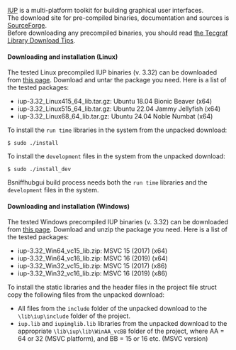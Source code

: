 [IUP](http://webserver2.tecgraf.puc-rio.br/iup/) is a multi-platform toolkit for building graphical user interfaces.<BR>
The download site for pre-compiled binaries, documentation and sources is [SourceForge](http://sourceforge.net/projects/iup/files/).<BR>
Before downloading any precompiled binaries, you should read [the Tecgraf Library Download Tips](http://webserver2.tecgraf.puc-rio.br/iup/en/download_tips.html).

#### Downloading and installation (Linux)

The tested Linux precompiled IUP binaries (v. 3.32) can be downloaded from [this page](https://sourceforge.net/projects/iup/files/3.32/Linux%20Libraries/). Download and untar the package you need. Here is a list of the tested packages:
* iup-3.32_Linux415_64_lib.tar.gz: Ubuntu 18.04 Bionic Beaver (x64)
* iup-3.32_Linux515_64_lib.tar.gz: Ubuntu 22.04 Jammy Jellyfish (x64)
* iup-3.32_Linux68_64_lib.tar.gz: Ubuntu 24.04 Noble Numbat (x64)

To install the `run time` libraries in the system from the unpacked download:
```
$ sudo ./install
```
To install the `development` files in the system from the unpacked download:
```
$ sudo ./install_dev
```
Bsniffhubgui build process needs both the `run time` libraries and the `development` files in the system.

#### Downloading and installation (Windows)

The tested Windows precompiled IUP binaries (v. 3.32) can be downloaded from [this page](https://sourceforge.net/projects/iup/files/3.32/Windows%20Libraries/Static/). Download and unzip the package you need. Here is a list of the tested packages:
* iup-3.32_Win64_vc15_lib.zip: MSVC 15 (2017) (x64)
* iup-3.32_Win64_vc16_lib.zip: MSVC 16 (2019) (x64)
* iup-3.32_Win32_vc15_lib.zip: MSVC 15 (2017) (x86)
* iup-3.32_Win32_vc16_lib.zip: MSVC 16 (2019) (x86)

To install the static libraries and the header files in the project file struct copy the following files from the unpacked download:
* All files from the `include` folder of the unpacked download to the `\lib\iup\include` folder of the project.
* `iup.lib` and `iupimglib.lib` libraries from the unpacked download to the appropriate `\lib\iup\lib\WinAA_vcBB` folder of the project, where AA = 64 or 32 (MSVC platform), and BB = 15 or 16 etc. (MSVC version)
